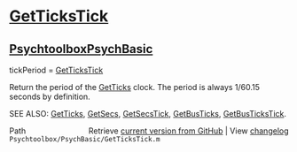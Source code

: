 # [GetTicksTick](GetTicksTick)
## [Psychtoolbox](Psychtoolbox)[PsychBasic](PsychBasic)

 tickPeriod = [GetTicksTick](GetTicksTick)  
  
 Return the period of the [GetTicks](GetTicks) clock. The period is always 1/60.15  
 seconds by definition.  
  
SEE ALSO: [GetTicks](GetTicks), [GetSecs](GetSecs), [GetSecsTick](GetSecsTick), [GetBusTicks](GetBusTicks), [GetBusTicksTick](GetBusTicksTick).   




<div class="code_header" style="text-align:right;">
  <span style="float:left;">Path&nbsp;&nbsp;</span> <span class="counter">Retrieve <a href=
  "https://raw.github.com/Psychtoolbox-3/Psychtoolbox-3/beta/Psychtoolbox/PsychBasic/GetTicksTick.m">current version from GitHub</a> | View <a href=
  "https://github.com/Psychtoolbox-3/Psychtoolbox-3/commits/beta/Psychtoolbox/PsychBasic/GetTicksTick.m">changelog</a></span>
</div>
<div class="code">
  <code>Psychtoolbox/PsychBasic/GetTicksTick.m</code>
</div>

